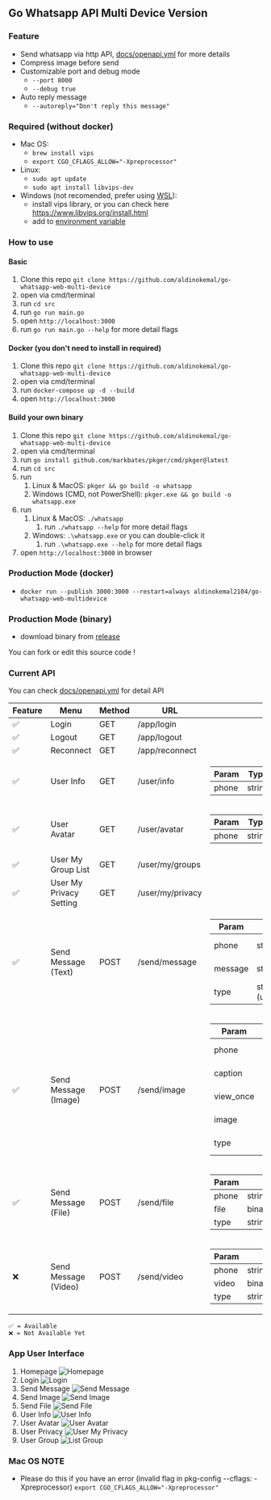 ## Go Whatsapp API Multi Device Version

### Feature
- Send whatsapp via http API, [docs/openapi.yml](./docs/openapi.yaml) for more details
- Compress image before send
- Customizable port and debug mode
  - `--port 8000`
  - `--debug true`
- Auto reply message
  - `--autoreply="Don't reply this message"`

### Required (without docker)

- Mac OS:
    - `brew install vips`
    - `export CGO_CFLAGS_ALLOW="-Xpreprocessor"`
- Linux:
    - `sudo apt update`
    - `sudo apt install libvips-dev`
- Windows (not recomended, prefer using [WSL](https://docs.microsoft.com/en-us/windows/wsl/install)):
    - install vips library, or you can check here https://www.libvips.org/install.html
    - add to [environment variable](https://www.google.com/search?q=windows+add+to+environment+path)

### How to use

#### Basic

1. Clone this repo `git clone https://github.com/aldinokemal/go-whatsapp-web-multi-device`
2. open via cmd/terminal
3. run `cd src`
4. run `go run main.go`
5. open `http://localhost:3000`
6. run `go run main.go --help` for more detail flags

#### Docker (you don't need to install in required)

1. Clone this repo `git clone https://github.com/aldinokemal/go-whatsapp-web-multi-device`
2. open via cmd/terminal
3. run `docker-compose up -d --build`
4. open `http://localhost:3000`

#### Build your own binary 
1. Clone this repo `git clone https://github.com/aldinokemal/go-whatsapp-web-multi-device`
2. open via cmd/terminal
3. run `go install github.com/markbates/pkger/cmd/pkger@latest`
4. run `cd src`
5. run 
   1. Linux & MacOS: `pkger && go build -o whatsapp`
   2. Windows (CMD, not PowerShell): `pkger.exe && go build -o whatsapp.exe`
6. run 
   1. Linux & MacOS: `./whatsapp`
      1. run `./whatsapp --help` for more detail flags
   2. Windows: `.\whatsapp.exe` or you can double-click it
      1. run `.\whatsapp.exe --help` for more detail flags
7. open `http://localhost:3000` in browser

### Production Mode (docker)
- `docker run --publish 3000:3000 --restart=always aldinokemal2104/go-whatsapp-web-multidevice`

### Production Mode (binary)
- download binary from [release](https://github.com/aldinokemal/go-whatsapp-web-multidevice/releases)

You can fork or edit this source code !

### Current API
You can check [docs/openapi.yml](./docs/openapi.yaml) for detail API

| Feature | Menu                    | Method | URL              | Payload                                                                                                                                                                                                                                                                                                                                                                                                                                                                                                                                                         |
|---------|-------------------------|--------|------------------|-----------------------------------------------------------------------------------------------------------------------------------------------------------------------------------------------------------------------------------------------------------------------------------------------------------------------------------------------------------------------------------------------------------------------------------------------------------------------------------------------------------------------------------------------------------------|
| ✅       | Login                   | GET    | /app/login       |                                                                                                                                                                                                                                                                                                                                                                                                                                                                                                                                                                 |
| ✅       | Logout                  | GET    | /app/logout      |                                                                                                                                                                                                                                                                                                                                                                                                                                                                                                                                                                 |  
| ✅       | Reconnect               | GET    | /app/reconnect   |                                                                                                                                                                                                                                                                                                                                                                                                                                                                                                                                                                 | 
| ✅       | User Info               | GET    | /user/info       | <table> <thead> <tr> <th>Param</th> <th>Type</th> <th>Type</th> <th>Example</th> </tr></thead> <tbody> <tr> <td>phone</td><td>string</td><td>querystring</td><td>6289685024099</td></tr></tbody></table>                                                                                                                                                                                                                                                                                                                                                        |
| ✅       | User Avatar             | GET    | /user/avatar     | <table> <thead> <tr> <th>Param</th> <th>Type</th> <th>Type</th> <th>Example</th> </tr></thead> <tbody> <tr> <td>phone</td><td>string</td><td>querystring</td><td>6289685024099</td></tr></tbody></table>                                                                                                                                                                                                                                                                                                                                                        |
| ✅       | User My Group List      | GET    | /user/my/groups  |                                                                                                                                                                                                                                                                                                                                                                                                                                                                                                                                                                 |
| ✅       | User My Privacy Setting | GET    | /user/my/privacy |                                                                                                                                                                                                                                                                                                                                                                                                                                                                                                                                                                 |
| ✅       | Send Message (Text)     | POST   | /send/message    | <table> <thead> <tr> <th>Param</th> <th>Data Type</th> <th>Type</th> <th>Example</th> </tr></thead> <tbody> <tr> <td>phone</td><td>string</td><td>form-data</td><td>6289685024099</td></tr><tr> <td>message</td><td>string</td><td>form-data</td><td>Hello guys this is testing</td></tr><tr> <td>type</td><td>string (user/group)</td><td>form-data</td><td>user</td></tr></tbody></table>                                                                                                                                                                     |
| ✅       | Send Message (Image)    | POST   | /send/image      | <table> <thead> <tr> <th>Param</th> <th>Type</th> <th>Type</th> <th>Example</th> </tr></thead> <tbody> <tr> <td>phone</td><td>string</td><td>form-data</td><td>6289685024099</td></tr><tr> <td>caption</td><td>string</td><td>form-data</td><td>Hello guys this is caption</td></tr><tr> <td>view_once</td><td>bool</td><td>form-data</td><td>false</td></tr><tr> <td>image</td><td>binary</td><td>form-data</td><td>image/jpg,image/jpeg,image/png</td></tr><tr> <td>type</td><td>string (user/group)</td><td>form-data</td><td>user</td></tr></tbody></table> | 
| ✅       | Send Message (File)     | POST   | /send/file       | <table><thead><tr><th>Param</th><th>Type</th><th>Type</th><th>Example</th></tr></thead><tbody><tr><td>phone</td><td>string</td><td>form-data</td><td>6289685024099</td></tr><tr><td>file</td><td>binary</td><td>form-data</td><td>any (max: 10MB)</td></tr><tr> <td>type</td><td>string (user/group)</td><td>form-data</td><td>user</td></tr></tbody></table>                                                                                                                                                                                                   | 
| ❌       | Send Message (Video)    | POST   | /send/video      | <table><thead><tr><th>Param</th><th>Type</th><th>Type</th><th>Example</th></tr></thead><tbody><tr><td>phone</td><td>string</td><td>form-data</td><td>6289685024099</td></tr><tr><td>video</td><td>binary</td><td>form-data</td><td>mp4/avi/mkv</td></tr><tr> <td>type</td><td>string (user/group)</td><td>form-data</td><td>user</td></tr></tbody></table>                                                                                                                                                                                                      | 

```
✅ = Available
❌ = Not Available Yet
```

### App User Interface

1. Homepage  ![Homepage](https://i.ibb.co/xg6r0BV/Screen-Shot-2022-04-23-at-19-55-56.png)
2. Login  ![Login](https://i.ibb.co/Yp3YJKM/Screen-Shot-2022-02-13-at-12-55-54.png)
3. Send Message ![Send Message](https://i.ibb.co/YcSfvmP/Screen-Shot-2022-02-13-at-12-58-58.png)
4. Send Image ![Send Image](https://i.ibb.co/HDVJZSN/Screen-Shot-2022-02-13-at-12-59-06.png)
5. Send File ![Send File](https://i.ibb.co/XxNnsQ8/Screen-Shot-2022-02-13-at-12-59-14.png)
6. User Info  ![User Info](https://i.ibb.co/BC0mNT7/Screen-Shot-2022-02-13-at-13-00-57.png)
6. User Avatar  ![User Avatar](https://i.ibb.co/TkzPbLZ/Screen-Shot-2022-02-13-at-13-01-39.png)
7. User Privacy ![User My Privacy](https://i.ibb.co/RQcC5m9/Screen-Shot-2022-02-13-at-12-58-47.png)
8. User Group  ![List Group](https://i.ibb.co/jfkgKdG/Screen-Shot-2022-05-12-at-21-12-06.png)

### Mac OS NOTE

- Please do this if you have an error (invalid flag in pkg-config --cflags: -Xpreprocessor)
  `export CGO_CFLAGS_ALLOW="-Xpreprocessor"`
